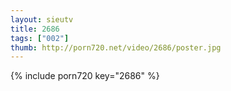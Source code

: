 ```yaml
--- 
layout: sieutv
title: 2686
tags: ["002"]
thumb: http://porn720.net/video/2686/poster.jpg
---
```

{% include porn720 key="2686" %} 
